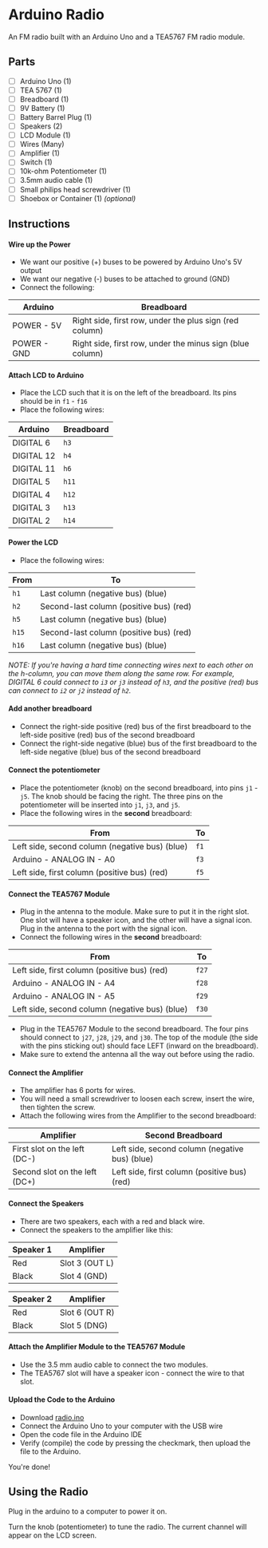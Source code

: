 # Arduino Radio
An FM radio built with an Arduino Uno and a TEA5767 FM radio module.

## Parts
- [ ] Arduino Uno (1)
- [ ] TEA 5767 (1)
- [ ] Breadboard (1)
- [ ] 9V Battery (1)
- [ ] Battery Barrel Plug (1)
- [ ] Speakers (2)
- [ ] LCD Module (1)
- [ ] Wires (Many)
- [ ] Amplifier (1)
- [ ] Switch (1)
- [ ] 10k-ohm Potentiometer (1)
- [ ] 3.5mm audio cable (1)
- [ ] Small philips head screwdriver (1)
- [ ] Shoebox or Container (1) *(optional)*

## Instructions

#### Wire up the Power
* We want our positive (+) buses to be powered by Arduino Uno's 5V output
* We want our negative (-) buses to be attached to ground (GND)
* Connect the following:

| Arduino | Breadboard |
| --- | --- |
| POWER - 5V | Right side, first row, under the plus sign (red column) |
| POWER - GND | Right side, first row, under the minus sign (blue column) |

#### Attach LCD to Arduino
* Place the LCD such that it is on the left of the breadboard. Its pins should be in ```f1``` - ```f16```
* Place the following wires:

| Arduino | Breadboard |
| --- | --- |
| DIGITAL 6 | ```h3``` |
| DIGITAL 12 | ```h4``` |
| DIGITAL 11 | ```h6``` |
| DIGITAL 5 | ```h11``` |
| DIGITAL 4 | ```h12``` |
| DIGITAL 3 | ```h13``` |
| DIGITAL 2 | ```h14``` |

#### Power the LCD
* Place the following wires:

| From | To |
| --- | --- |
| ```h1``` | Last column (negative bus) (blue) |
| ```h2``` | Second-last column (positive bus) (red) |
| ```h5``` | Last column (negative bus) (blue) |
| ```h15``` | Second-last column (positive bus) (red) |
| ```h16``` | Last column (negative bus) (blue) |

*NOTE: If you're having a hard time connecting wires next to each other on the h-column, you can move them along the same row. For example, DIGITAL 6 could connect to ```i3``` or ```j3``` instead of ```h3```, and the positive (red) bus can connect to ```i2``` or ```j2``` instead of ```h2```.*

#### Add another breadboard

* Connect the right-side positive (red) bus of the first breadboard to the left-side positive (red) bus of the second breadboard
* Connect the right-side negative (blue) bus of the first breadboard to the left-side negative (blue) bus of the second breadboard

#### Connect the potentiometer

* Place the potentiometer (knob) on the second breadboard, into pins ```j1``` - ```j5```. The knob should be facing the right. The three pins on the potentiometer will be inserted into ```j1```, ```j3```, and ```j5```.
* Place the following wires in the **second** breadboard:

| From | To |
| --- | --- |
| Left side, second column (negative bus) (blue) | ```f1``` |
| Arduino - ANALOG IN - A0 | ```f3``` |
| Left side, first column (positive bus) (red) | ```f5``` |

#### Connect the TEA5767 Module

* Plug in the antenna to the module. Make sure to put it in the right slot. One slot will have a speaker icon, and the other will have a signal icon. Plug in the antenna to the port with the signal icon.
* Connect the following wires in the **second** breadboard:

| From | To |
| --- | --- |
| Left side, first column (positive bus) (red) | ```f27``` |
| Arduino - ANALOG IN - A4 | ```f28``` |
| Arduino - ANALOG IN - A5 | ```f29``` |
| Left side, second column (negative bus) (blue) | ```f30``` |

* Plug in the TEA5767 Module to the second breadboard. The four pins should connect to ```j27```, ```j28```, ```j29```, and ```j30```. The top of the module (the side with the pins sticking out) should face LEFT (inward on the breadboard).
* Make sure to extend the antenna all the way out before using the radio.

#### Connect the Amplifier

* The amplifier has 6 ports for wires.
* You will need a small screwdriver to loosen each screw, insert the wire, then tighten the screw.
* Attach the following wires from the Amplifier to the second breadboard:

| Amplifier | Second Breadboard |
| --- | --- |
| First slot on the left (DC-) | Left side, second column (negative bus) (blue) |
| Second slot on the left (DC+) | Left side, first column (positive bus) (red) |

#### Connect the Speakers

* There are two speakers, each with a red and black wire.
* Connect the speakers to the amplifier like this:

| Speaker 1 | Amplifier |
| --- | --- |
| Red | Slot 3 (OUT L) |
| Black | Slot 4 (GND) |

| Speaker 2 | Amplifier |
| --- | --- |
| Red | Slot 6 (OUT R) |
| Black | Slot 5 (DNG) |

#### Attach the Amplifier Module to the TEA5767 Module

* Use the 3.5 mm audio cable to connect the two modules.
* The TEA5767 slot will have a speaker icon - connect the wire to that slot.

#### Upload the Code to the Arduino

* Download [radio.ino](radio.ino)
* Connect the Arduino Uno to your computer with the USB wire
* Open the code file in the Arduino IDE
* Verify (compile) the code by pressing the checkmark, then upload the file to the Arduino.

You're done!

## Using the Radio

Plug in the arduino to a computer to power it on.

Turn the knob (potentiometer) to tune the radio. The current channel will appear on the LCD screen.